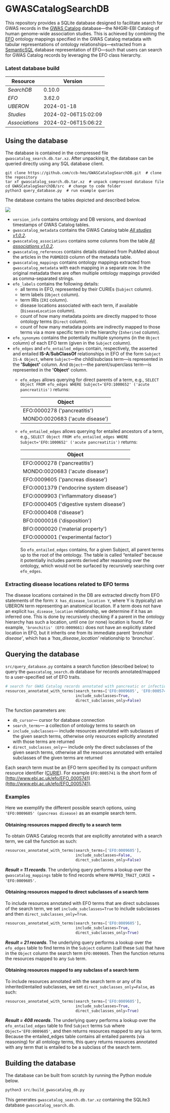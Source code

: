 # GWASCatalogSearchDB

This repository provides a SQLite database designed to facilitate search for GWAS records in the [GWAS Catalog](https://www.ebi.ac.uk/gwas/) database—the NHGRI-EBI Catalog of human genome-wide association studies. This is achieved by combining the [EFO](https://www.ebi.ac.uk/efo/) ontology mappings specified in the GWAS Catalog metadata with tabular representations of ontology relationships—extracted from a [SemanticSQL](https://github.com/INCATools/semantic-sql) database representation of EFO—such that users can search for GWAS Catalog records by leveraging the EFO class hierarchy. 

### Latest database build

| Resource       | Version             | 
|----------------|---------------------|
| _SearchDB_     | 0.10.0              |
| _EFO_          | 3.62.0              |
| _UBERON_       | 2024-01-18          |
| _Studies_      | 2024-02-06T15:02:09 |
| _Associations_ | 2024-02-06T15:06:22 |


## Using the database

The database is contained in the compressed file `gwascatalog_search.db.tar.xz`. After unpacking it, the database can be queried directly using any SQL database client.

```shell
git clone https://github.com/ccb-hms/GWASCatalogSearchDB.git  # clone the repository
tar xf gwascatalog_search.db.tar.xz  # unpack compressed database file 
cd GWASCatalogSearchDB/src  # change to code folder
python3 query_database.py  # run example queries
``` 

The database contains the tables depicted and described below.

![](resources/gwascatalog_search_tables.png)

- `version_info` contains ontology and DB versions, and download timestamps of GWAS Catalog tables.
- `gwascatalog_metadata` contains the GWAS Catalog table [_All studies v1.0.2_](https://www.ebi.ac.uk/gwas/docs/file-downloads).
- `gwascatalog_associations` contains some columns from the table [_All associations v1.0.2_](https://www.ebi.ac.uk/gwas/docs/file-downloads).  
- `gwascatalog_references` contains details obtained from PubMed about the articles in the `PUBMEDID` column of the metadata table. 
- `gwascatalog_mappings` contains ontology mappings extracted from `gwascatalog_metadata` with each mapping in a separate row. In the original metadata there are often multiple ontology mappings provided as comma-separated strings.
- `efo_labels` contains the following details:
  - all terms in EFO, represented by their CURIEs (`Subject` column). 
  - term labels (`Object` column). 
  - term IRIs (`IRI` column).
  - disease locations associated with each term, if available (`DiseaseLocation` column). 
  - count of how many metadata points are directly mapped to those ontology terms (`Direct` column). 
  - count of how many metadata points are indirectly mapped to those terms via a more specific term in the hierarchy (`Inherited` column).
- `efo_synonyms` contains the potentially multiple synonyms (in the `Object` column) of each EFO term (given in the `Subject` column).
- `efo_edges` and `efo_entailed_edges` contain, respectively, the asserted and entailed **IS-A**/**SubClassOf** relationships in EFO of the form `Subject IS-A Object`, where `Subject`—the child/subclass term—is represented in the **'Subject'** column. And `Object`—the parent/superclass term—is represented in the **'Object'** column.
  - `efo_edges` allows querying for direct parents of a term, e.g., `SELECT Object FROM efo_edges WHERE Subject='EFO:1000652' ('acute pancreatitis')` returns:

    | Object                          |
    |---------------------------------|
    | EFO:0000278 ('pancreatitis')    |
    | MONDO:0020683 ('acute disease') |

  - `efo_entailed_edges` allows querying for entailed ancestors of a term, e.g., `SELECT Object FROM efo_entailed_edges WHERE Subject='EFO:1000652' ('acute pancreatitis')` returns:

    | Object                                   |
    |------------------------------------------|
    | EFO:0000278 ('pancreatitis')             |
    | MONDO:0020683 ('acute disease')          |
    | EFO:0009605 ('pancreas disease')         |
    | EFO:0001379 ('endocrine system disease') |
    | EFO:0009903 ('inflammatory disease')     |
    | EFO:0000405 ('digestive system disease') |
    | EFO:0000408 ('disease')                  |
    | BFO:0000016 ('disposition')              |
    | BFO:0000020 ('material property')        |
    | EFO:0000001 ('experimental factor')      |

    So `efo_entailed_edges` contains, for a given Subject, all parent terms up to the root of the ontology. The table is called “entailed” because it potentially includes parents derived after reasoning over the ontology, which would not be surfaced by recursively searching over `efo_edges`.


### Extracting disease locations related to EFO terms
The disease locations contained in the DB are extracted directly from EFO statements of the form:  `X has_disease_location Y`, where Y is (typically) an UBERON term representing an anatomical location. If a term does not have an explicit `has_disease_location` relationship, we determine if it has an inferred one. This is done by recursively checking if a parent in the ontology hierarchy has such a location, until one (or none) location is found. For example, `'bronchitis' (EFO:0009661)` does not have an explicitly stated location in EFO, but it inherits one from its immediate parent _'bronchial disease'_, which has a _'has_disease_location'_ relationship to _'bronchus'_.

## Querying the database
`src/query_database.py` contains a search function (described below) to query the `gwascatalog_search.db` database for records annotated/mapped to a user-specified set of EFO traits.

```python
# search for GWAS Catalog records annotated with pancreatic or infectious disease
resources_annotated_with_terms(search_terms=['EFO:0009605', 'EFO:0005741'],
                               include_subclasses=True, 
                               direct_subclasses_only=False)
```
The function parameters are:
- `db_cursor`— cursor for database connection
- `search_terms`— a collection of ontology terms to search on
- `include_subclasses`— include resources annotated with subclasses of the given search terms,
        otherwise only resources explicitly annotated with those terms are returned
- `direct_subclasses_only`— include only the direct subclasses of the given search terms,
        otherwise all the resources annotated with entailed subclasses of the given terms are returned

Each search term must be an EFO term specified by its compact uniform resource identifier ([CURIE](https://www.w3.org/TR/curie/)). For example `EFO:0005741` is the short form of [http://www.ebi.ac.uk/efo/EFO_0005741](http://www.ebi.ac.uk/efo/EFO_0005741).


### Examples 

Here we exemplify the different possible search options, using `'EFO:0009605' (pancreas disease)` as an example search term.

#### Obtaining resources mapped directly to a search term 
To obtain GWAS Catalog records that are explicitly annotated with a search term, we call the function as such: 

```python
resources_annotated_with_terms(search_terms=['EFO:0009605'],
                               include_subclasses=False, 
                               direct_subclasses_only=False)
```
**_Result = 11 records_**. The underlying query performs a lookup over the `gwascatalog_mappings` table to find records where `MAPPED_TRAIT_CURIE = 'EFO:0009605'`. 


#### Obtaining resources mapped to direct subclasses of a search term
To include resources annotated with EFO terms that are direct subclasses of the search term, we set `include_subclasses=True` to include subclasses and then `direct_subclasses_only=True`.

```python
resources_annotated_with_terms(search_terms=['EFO:0009605'],
                               include_subclasses=True, 
                               direct_subclasses_only=True)
```
_**Result = 21 records**_. The underlying query performs a lookup over the `efo_edges` table to find terms in the `Subject` column (call these `Sub`) that have in the `Object` column the search term `EFO:0009605`. Then the function returns the resources mapped to any `Sub` term.

#### Obtaining resources mapped to any subclass of a search term
To include resources annotated with the search term or any of its inherited/entailed subclasses, we set `direct_subclasses_only=False`, as such:

```python
resources_annotated_with_terms(search_terms=['EFO:0009605'],
                               include_subclasses=True, 
                               direct_subclasses_only=True)
```

**_Result = 408 records_**. The underlying query performs a lookup over the `efo_entailed_edges` table to find `Subject` terms `Sub` where `Object='EFO:0009605'`, and then returns resources mapped to any `Sub` term. Because the entailed_edges table contains all entailed parents (via reasoning) for all ontology terms, this query returns resources annotated with any term that is entailed to be a subclass of the search term.


## Building the database
The database can be built from scratch by running the Python module below. 

```python
python3 src/build_gwascatalog_db.py
```

This generates `gwascatalog_search.db.tar.xz` containing the SQLite3 database `gwascatalog_search.db`.